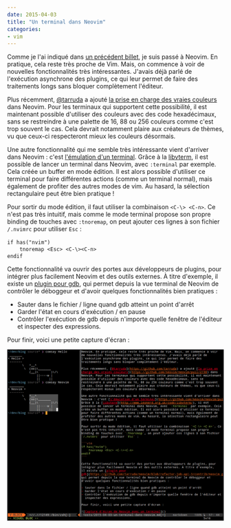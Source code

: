 ```yaml
---
date: 2015-04-03
title: "Un terminal dans Neovim"
categories:
- vim
---
```


Comme je l'ai indiqué dans [un précédent
billet](http://blog.menfin.info/posts/2015-03-20-ma-config/), je suis passé à
Neovim. En pratique, cela reste très proche de Vim. Mais, on commence à voir
de nouvelles fonctionnalités très intéressantes. J'avais déjà parlé de
l'exécution asynchrone des plugins, ce qui leur permet de faire des
traitements longs sans bloquer complètement l'éditeur.

Plus récemment, [@tarruda](https://github.com/tarruda) a ajouté [la prise en
charge des vraies couleurs](https://github.com/neovim/neovim/pull/2198) dans
Neovim. Pour les terminaux qui supportent cette possibilité, il est maintenant
possible d'utiliser des couleurs avec des code hexadécimaux, sans se
restreindre à une palette de 16, 88 ou 256 couleurs comme c'est trop souvent
le cas. Cela devrait notamment plaire aux créateurs de thèmes, vu que ceux-ci
respecteront mieux les couleurs désormais.

Une autre fonctionnalité qui me semble très intéressante vient d'arriver dans
Neovim : c'est [l'émulation d'un terminal](https://github.com/neovim/neovim/pull/2076).
Grâce à la [libvterm](http://www.leonerd.org.uk/code/libvterm/), il est
possible de lancer un terminal dans Neovim, avec `:terminal` par exemple. Cela
créée un buffer en mode édition. Il est alors possible d'utiliser ce terminal
pour faire différentes actions (comme un terminal normal), mais également de
profiter des autres modes de vim. Au hasard, la sélection rectangulaire peut
être bien pratique !

Pour sortir du mode édition, il faut utiliser la combinaison `<C-\> <C-n>`. Ce
n'est pas très intuitif, mais comme le mode terminal propose son propre
binding de touches avec `:tnoremap`, on peut ajouter ces lignes à son fichier
`/.nvimrc` pour utiliser `Esc` :

```vim
if has("nvim")
    tnoremap <Esc> <C-\><C-n>
endif
```

Cette fonctionnalité va ouvrir des portes aux développeurs de plugins, pour
intégrer plus facilement Neovim et des outils externes. À titre d'exemple,
il existe un [plugin pour
gdb](https://github.com/tarruda/neovim/blob/refactor-job-api-3/contrib/neovim_gdb/neovim_gdb.vim),
qui permet depuis la vue terminal de Neovim de contrôler le déboggeur et
d'avoir quelques fonctionnalités bien pratiques :

- Sauter dans le fichier / ligne quand gdb atteint un point d'arrêt
- Garder l'état en cours d'exécution / en pause
- Contrôler l'exécution de gdb depuis n'importe quelle fenêtre de l'éditeur et
  inspecter des expressions.

Pour finir, voici une petite capture d'écran :

![Capture d'écran de Neovim avec un terminal](/public/Neovim-term.png)
